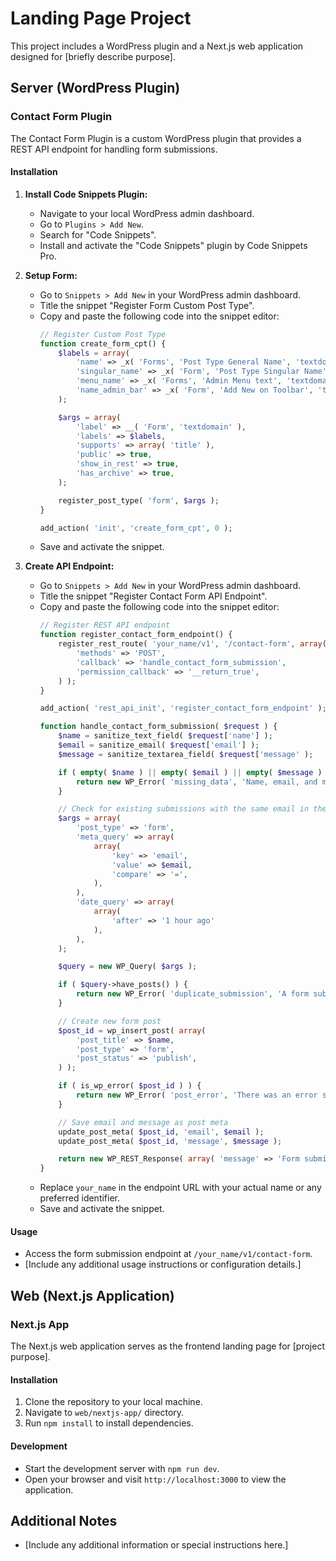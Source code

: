 # Landing Page Project

This project includes a WordPress plugin and a Next.js web application designed for [briefly describe purpose].

## Server (WordPress Plugin)

### Contact Form Plugin

The Contact Form Plugin is a custom WordPress plugin that provides a REST API endpoint for handling form submissions.

#### Installation

1. **Install Code Snippets Plugin:**
   - Navigate to your local WordPress admin dashboard.
   - Go to `Plugins > Add New`.
   - Search for "Code Snippets".
   - Install and activate the "Code Snippets" plugin by Code Snippets Pro.

2. **Setup Form:**

   - Go to `Snippets > Add New` in your WordPress admin dashboard.
   - Title the snippet "Register Form Custom Post Type".
   - Copy and paste the following code into the snippet editor:
     ```php
     // Register Custom Post Type
     function create_form_cpt() {
         $labels = array(
             'name' => _x( 'Forms', 'Post Type General Name', 'textdomain' ),
             'singular_name' => _x( 'Form', 'Post Type Singular Name', 'textdomain' ),
             'menu_name' => _x( 'Forms', 'Admin Menu text', 'textdomain' ),
             'name_admin_bar' => _x( 'Form', 'Add New on Toolbar', 'textdomain' ),
         );

         $args = array(
             'label' => __( 'Form', 'textdomain' ),
             'labels' => $labels,
             'supports' => array( 'title' ),
             'public' => true,
             'show_in_rest' => true,
             'has_archive' => true,
         );

         register_post_type( 'form', $args );
     }

     add_action( 'init', 'create_form_cpt', 0 );
     ```
   - Save and activate the snippet.

3. **Create API Endpoint:**

   - Go to `Snippets > Add New` in your WordPress admin dashboard.
   - Title the snippet "Register Contact Form API Endpoint".
   - Copy and paste the following code into the snippet editor:
     ```php
     // Register REST API endpoint
     function register_contact_form_endpoint() {
         register_rest_route( 'your_name/v1', '/contact-form', array(
             'methods' => 'POST',
             'callback' => 'handle_contact_form_submission',
             'permission_callback' => '__return_true',
         ) );
     }

     add_action( 'rest_api_init', 'register_contact_form_endpoint' );

     function handle_contact_form_submission( $request ) {
         $name = sanitize_text_field( $request['name'] );
         $email = sanitize_email( $request['email'] );
         $message = sanitize_textarea_field( $request['message' );

         if ( empty( $name ) || empty( $email ) || empty( $message ) ) {
             return new WP_Error( 'missing_data', 'Name, email, and message are required.', array( 'status' => 400 ) );
         }

         // Check for existing submissions with the same email in the past hour
         $args = array(
             'post_type' => 'form',
             'meta_query' => array(
                 array(
                     'key' => 'email',
                     'value' => $email,
                     'compare' => '=',
                 ),
             ),
             'date_query' => array(
                 array(
                     'after' => '1 hour ago'
                 ),
             ),
         );

         $query = new WP_Query( $args );

         if ( $query->have_posts() ) {
             return new WP_Error( 'duplicate_submission', 'A form submission with this email has been received within the past hour.', array( 'status' => 400 ) );
         }

         // Create new form post
         $post_id = wp_insert_post( array(
             'post_title' => $name,
             'post_type' => 'form',
             'post_status' => 'publish',
         ) );

         if ( is_wp_error( $post_id ) ) {
             return new WP_Error( 'post_error', 'There was an error saving the form submission.', array( 'status' => 500 ) );
         }

         // Save email and message as post meta
         update_post_meta( $post_id, 'email', $email );
         update_post_meta( $post_id, 'message', $message );

         return new WP_REST_Response( array( 'message' => 'Form submission successful.' ), 200 );
     }
     ```
   - Replace `your_name` in the endpoint URL with your actual name or any preferred identifier.
   - Save and activate the snippet.

#### Usage

- Access the form submission endpoint at `/your_name/v1/contact-form`.
- [Include any additional usage instructions or configuration details.]

## Web (Next.js Application)

### Next.js App

The Next.js web application serves as the frontend landing page for [project purpose].

#### Installation

1. Clone the repository to your local machine.
2. Navigate to `web/nextjs-app/` directory.
3. Run `npm install` to install dependencies.

#### Development

- Start the development server with `npm run dev`.
- Open your browser and visit `http://localhost:3000` to view the application.

## Additional Notes

- [Include any additional information or special instructions here.]

